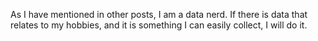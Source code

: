 As I have mentioned in other posts, I am a data nerd. If there is data that relates to my hobbies, and it is something I can easily collect, I will do it.

